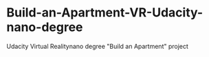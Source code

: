 # Build-an-Apartment-VR-Udacity-nano-degree
Udacity Virtual Realitynano degree "Build an Apartment" project
